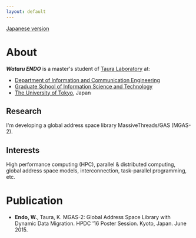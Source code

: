 ```yaml
---
layout: default
---
```


[Japanese version](./ja/)

# About

___Wataru ENDO___ is a master's student of [Taura Laboratory](http://www.eidos.ic.i.u-tokyo.ac.jp) at:

- [Department of Information and Communication Engineering](http://www.i.u-tokyo.ac.jp/edu/course/ice/index_e.shtml)
- [Graduate School of Information Science and Technology](http://www.i.u-tokyo.ac.jp/index_e.shtml)
- [The University of Tokyo](http://www.u-tokyo.ac.jp/en/index.html), Japan

## Research

I'm developing a global address space library MassiveThreads/GAS (MGAS-2).

## Interests

High performance computing (HPC), parallel & distributed computing, global address space models, 
interconnection, task-parallel programming, etc.

# Publication

- __Endo, W.__, Taura, K. MGAS-2: Global Address Space Library with Dynamic Data Migration. HPDC '16 Poster Session. Kyoto, Japan. June 2015.


